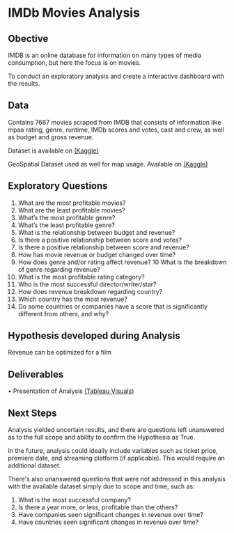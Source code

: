 # IMDb Movies Analysis
## Obective
IMDB is an online database for information on many types of media consumption, but here the focus is on movies.

To conduct an exploratory analysis and create a interactive dashboard with the results.

## Data

Contains 7667 movies scraped from IMDB that consists of information like mpaa rating, genre, runtime, IMDb scores and votes, cast and crew, as well as budget and gross revenue.

Dataset is available on [(Kaggle)](https://www.kaggle.com/datasets/danielgrijalvas/movies)

GeoSpatial Dataset used as well for map usage. Available on [(Kaggle)](https://www.kaggle.com/datasets/ktochylin/world-countries)

## Exploratory Questions
1. What are the most profitable movies?
2. What are the least profitable movies?
3. What’s the most profitable genre?
4. What’s the least profitable genre?
5. What is the relationship between budget and revenue?
6. Is there a positive relationship between score and votes?
7. Is there a positive relationship between score and revenue?
8. How has movie revenue or budget changed over time?
9. How does genre and/or rating affect revenue?
10 What is the breakdown of genre regarding revenue?
11. What is the most profitable rating category?
12. Who is the most successful director/writer/star?
13. How does revenue breakdown regarding country?
14. Which country has the most revenue?
15. Do some countries or companies have a score that is significantly different from others, and why?

## Hypothesis developed during Analysis
Revenue can be optimized for a film

## Deliverables
• Presentation of Analysis [(Tableau Visuals)](https://public.tableau.com/views/IMDBMoviesAnalysis6_7Project/Story)


## Next Steps
Analysis yielded uncertain results, and there are questions left unanswered as to the full scope and ability to confirm the Hypothesis as True.

In the future, analysis could ideally include variables such as ticket price, premiere date, and streaming platform (if applicable). This would require an additional dataset.

There's also unanswered questions that were not addressed in this analysis with the available dataset simply due to scope and time, such as:
1. What is the most successful company?
2. Is there a year more, or less, profitable than the others?
3. Have companies seen significant changes in revenue over time?
4. Have countries seen significant changes in revenue over time?
